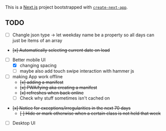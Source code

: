 This is a [Next.js](https://nextjs.org/) project bootstrapped with [`create-next-app`](https://github.com/vercel/next.js/tree/canary/packages/create-next-app).

## TODO

- [ ] Changle json type -> let weekday name be a property so all days can just be items of an array
- ~~[x] Automatically selecting current date on load~~
- [ ] Better mobile UI
    - [x] changing spacing
    - [ ] maybe also add touch swipe interaction with hammer js
- [ ] making App work offline
    - ~~[x] adding a manifest~~
    - ~~[x] PWAifying aka creating a manifest~~
    - ~~[x] refreshes when back online~~ 
    - [ ] Check why stuff sometimes isn't cached on
- ~~[x] Notice for exceptions/irregularities in the next 70 days~~
    - ~~[ ] Hide or mark otherwise when a certain class is not held that week~~
- [ ] Desktop UI
